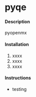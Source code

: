 # pyqe

#### Description
pyopenmx

#### Installation

1. xxxx
2. xxxx
3. xxxx

#### Instructions
- testing